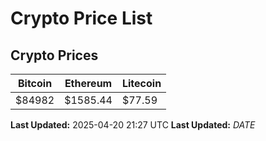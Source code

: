 # Crypto Price List

## Crypto Prices
| Bitcoin | Ethereum | Litecoin |
| ------- | -------- | -------- |
| $84982 | $1585.44 | $77.59 |
**Last Updated:** 2025-04-20 21:27 UTC
**Last Updated:** $DATE$

